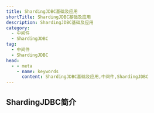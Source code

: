 ```yaml
---
title: ShardingJDBC基础及应用
shortTitle: ShardingJDBC基础及应用
description: ShardingJDBC基础及应用
category:
  - 中间件
  - ShardingJDBC
tag:
  - 中间件
  - ShardingJDBC
head:
  - - meta
    - name: keywords
      content: ShardingJDBC基础及应用,中间件,ShardingJDBC
---
```


## ShardingJDBC简介